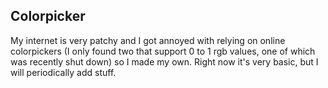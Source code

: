 
## Colorpicker

My internet is very patchy and I got annoyed with relying on online colorpickers (I only found two that support 0 to 1 rgb values, one of which was recently shut down) so I made my own. Right now it's very basic, but I will periodically add stuff.
